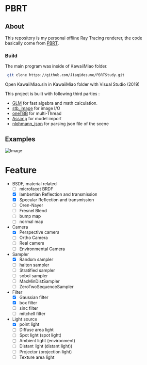 # PBRT

## About
This repository is my personal offline Ray Tracing renderer, the code basically come from [PBRT](https://github.com/mmp/pbrt-v3).
### Build
The main program was inside of KawaiiMiao folder. 

  ```sh
   git clone https://github.com/Jiaqidesune/PBRTStudy.git
  ```
  
Open KawaiiMiao.sln in KawaiiMiao folder with Visual Studio (2019)

This project is built with following third parties :
- [GLM](https://github.com/g-truc/glm) for fast algebra and math calculation.
- [stb_image](https://github.com/nothings/stb) for image I/O
- [oneTBB](https://github.com/oneapi-src/oneTBB) for multi-Thread
- [Assimp](https://github.com/assimp/assimp) for model import
- [nlohmann_json](https://github.com/nlohmann/json) for parsing json file of the scene
## Examples 

![Image](https://github.com/Jiaqidesune/PBRTStudy/blob/master/example/result.jpg)

# Feature

- BSDF, material related
  - [ ] microfacet BRDF
  - [x] lambertian Reflection and transmission
  - [x] Specular Reflection and transmission
  - [ ] Oren-Nayer
  - [ ] Fresnel Blend
  - [ ] bump map
  - [ ] normal map

- Camera
   - [x] Perspective camera
   - [ ] Ortho Camera
   - [ ] Real camera
   - [ ] Environmental Camera

- Sampler
   - [x] Random sampler
   - [ ] halton sampler
   - [ ] Stratified sampler
   - [ ] sobol sampler
   - [ ] MaxMinDistSampler
   - [ ] ZeroTwoSequenceSampler

- Filter
   - [x] Gaussian filter
   - [x] box filter
   - [ ] sinc filter
   - [ ] mitchell filter

- Light source
   - [x] point light
   - [ ] Diffuse area light
   - [ ] Spot light (spot light)
   - [ ] Ambient light (environment)
   - [ ] Distant light (distant light))
   - [ ] Projector (projection light)
   - [ ] Texture area light 
